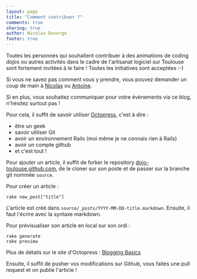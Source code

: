 ```yaml
---
layout: page
title: "Comment contribuer ?"
comments: true
sharing: true
author: Nicolas Deverge
footer: true
---
```


Toutes les personnes qui souhaitent contribuer à des animations de coding dojos ou autres activités dans le cadre de l'artisanat logiciel sur Toulouse sont fortement invitées à le faire ! Toutes les initiatives sont acceptées :-)

Si vous ne savez pas comment vous y prendre, vous pouvez demander un coup de main à [Nicolas](http://twitter.com/ndeverge) ou [Antoine](http://twitter.com/avernois).

Si en plus, vous souhaitez communiquer pour votre évènements via ce blog, n'hésitez surtout pas !

Pour cela, il suffit de savoir utiliser [Octopress](http://octopress.org/), c'est à dire :

* être un geek
* savoir utiliser Git
* avoir un environnement Rails (moi même je ne connais rien à Rails)
* avoir un compte github
* et c'est tout !

Pour ajouter un article, il suffit de forker le repository [dojo-toulouse.github.com](https://github.com/dojo-toulouse/dojo-toulouse.github.com), de le cloner sur son poste et de passer sur la branche git nommée `source`.

Pour créer un article :

```
rake new_post["title"]
```

L'article est créé dans `source/_posts/YYYY-MM-DD-title.markdown`. Ensuite, il faut l'écrire avec la syntaxe markdown.

Pour prévisualiser son article en local sur son ordi :

```
rake generate
rake preview
```

Plus de détails sur le site d'Octopress : [Blogging Basics](http://octopress.org/docs/blogging/)

Ensuite, il suffit de pusher vos modifications sur Github, vous faites une pull request et on publie l'article !
